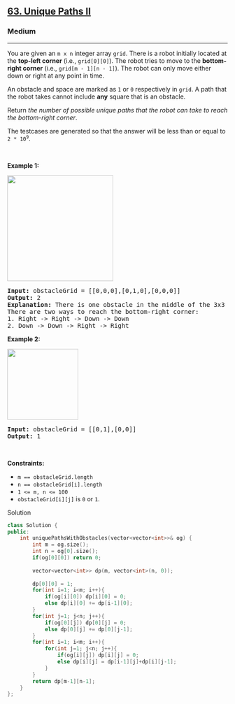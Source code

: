 <h2><a href="https://leetcode.com/problems/unique-paths-ii/">63. Unique Paths II</a></h2><h3>Medium</h3><hr><div><p>You are given an <code>m x n</code> integer array <code>grid</code>. There is a robot initially located at the <b>top-left corner</b> (i.e., <code>grid[0][0]</code>). The robot tries to move to the <strong>bottom-right corner</strong> (i.e., <code>grid[m - 1][n - 1]</code>). The robot can only move either down or right at any point in time.</p>

<p>An obstacle and space are marked as <code>1</code> or <code>0</code> respectively in <code>grid</code>. A path that the robot takes cannot include <strong>any</strong> square that is an obstacle.</p>

<p>Return <em>the number of possible unique paths that the robot can take to reach the bottom-right corner</em>.</p>

<p>The testcases are generated so that the answer will be less than or equal to <code>2 * 10<sup>9</sup></code>.</p>

<p>&nbsp;</p>
<p><strong class="example">Example 1:</strong></p>
<img alt="" src="https://assets.leetcode.com/uploads/2020/11/04/robot1.jpg" style="width: 242px; height: 242px;">
<pre><strong>Input:</strong> obstacleGrid = [[0,0,0],[0,1,0],[0,0,0]]
<strong>Output:</strong> 2
<strong>Explanation:</strong> There is one obstacle in the middle of the 3x3 grid above.
There are two ways to reach the bottom-right corner:
1. Right -&gt; Right -&gt; Down -&gt; Down
2. Down -&gt; Down -&gt; Right -&gt; Right
</pre>

<p><strong class="example">Example 2:</strong></p>
<img alt="" src="https://assets.leetcode.com/uploads/2020/11/04/robot2.jpg" style="width: 162px; height: 162px;">
<pre><strong>Input:</strong> obstacleGrid = [[0,1],[0,0]]
<strong>Output:</strong> 1
</pre>

<p>&nbsp;</p>
<p><strong>Constraints:</strong></p>

<ul>
	<li><code>m == obstacleGrid.length</code></li>
	<li><code>n == obstacleGrid[i].length</code></li>
	<li><code>1 &lt;= m, n &lt;= 100</code></li>
	<li><code>obstacleGrid[i][j]</code> is <code>0</code> or <code>1</code>.</li>
</ul>
</div>

Solution
```cpp
class Solution {
public:
    int uniquePathsWithObstacles(vector<vector<int>>& og) {
        int m = og.size();
        int n = og[0].size();
        if(og[0][0]) return 0;
        
        vector<vector<int>> dp(m, vector<int>(n, 0));
        
        dp[0][0] = 1;
        for(int i=1; i<m; i++){
            if(og[i][0]) dp[i][0] = 0;
            else dp[i][0] += dp[i-1][0]; 
        }
        for(int j=1; j<n; j++){
            if(og[0][j]) dp[0][j] = 0;
            else dp[0][j] += dp[0][j-1]; 
        }
        for(int i=1; i<m; i++){
            for(int j=1; j<n; j++){
                if(og[i][j]) dp[i][j] = 0;
                else dp[i][j] = dp[i-1][j]+dp[i][j-1];
            }
        }
        return dp[m-1][n-1];
    }
};
```
